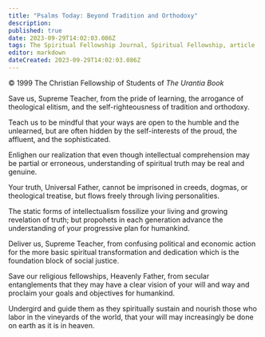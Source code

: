 ```yaml
---
title: "Psalms Today: Beyond Tradition and Orthodoxy"
description: 
published: true
date: 2023-09-29T14:02:03.086Z
tags: The Spiritual Fellowship Journal, Spiritual Fellowship, article
editor: markdown
dateCreated: 2023-09-29T14:02:03.086Z
---
```


<p class="v-card v-sheet theme--light gray lighten-3 px-2">© 1999 The Christian Fellowship of Students of <i>The Urantia Book</i></p>

Save us, Supreme Teacher, from the pride of learning, the 
arrogance of theological elitism, and the self-righteousness 
of tradition and orthodoxy.

Teach us to be mindful that your ways are open to the 
humble and the unlearned, but are often hidden by the 
self-interests of the proud, the affluent, and the
sophisticated.

Enlighen our realization that even though intellectual 
comprehension may be partial or erroneous, understanding 
of spiritual truth may be real and genuine.

Your truth, Universal Father, cannot be imprisoned in creeds, 
dogmas, or theological treatise, but flows freely through
living personalities.

The static forms of intellectualism fossilize your living 
and growing revelation of truth; but propohets in each
generation advance the understanding of your
progressive plan for humankind.

Deliver us, Supreme Teacher, from confusing political and 
economic action for the more basic spiritual transformation 
and dedication which is the foundation block of
social justice.

Save our religious fellowships, Heavenly Father, from 
secular entanglements that they may have a clear vision of 
your will and way and proclaim your goals and objectives 
for humankind.

Undergird and guide them as they spiritually sustain 
and nourish those who labor in the vineyards of the world,
that your will may increasingly be done on earth as it 
is in heaven.
